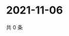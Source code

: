 # 2021-11-06

共 0 条

<!-- BEGIN WEIBO -->
<!-- 最后更新时间 Sat Nov 06 2021 00:21:14 GMT+0800 (China Standard Time) -->

<!-- END WEIBO -->
